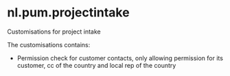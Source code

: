 nl.pum.projectintake
====================

Customisations for project intake

The customisations contains:
- Permission check for customer contacts, only allowing permission for its customer, cc of the country and local rep of the country
